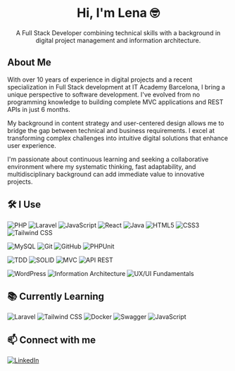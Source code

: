 <div align="center">
<h1> Hi, I'm Lena 🤓</h1>
  
A Full Stack Developer combining technical skills with a background in digital project management and information architecture.
</div>

## About Me

With over 10 years of experience in digital projects and a recent specialization in Full Stack development at IT Academy Barcelona, I bring a unique perspective to software development. I've evolved from no programming knowledge to building complete MVC applications and REST APIs in just 6 months.

My background in content strategy and user-centered design allows me to bridge the gap between technical and business requirements. I excel at transforming complex challenges into intuitive digital solutions that enhance user experience.

I'm passionate about continuous learning and seeking a collaborative environment where my systematic thinking, fast adaptability, and multidisciplinary background can add immediate value to innovative projects.

## 🛠️ I Use

![PHP](https://img.shields.io/badge/PHP-777BB4?style=for-the-badge&logo=php&logoColor=white)
![Laravel](https://img.shields.io/badge/Laravel-FF2D20?style=for-the-badge&logo=laravel&logoColor=white)
![JavaScript](https://img.shields.io/badge/JavaScript-F7DF1E?style=for-the-badge&logo=javascript&logoColor=black)
![React](https://img.shields.io/badge/React-61DAFB?style=for-the-badge&logo=react&logoColor=black)
![Java](https://img.shields.io/badge/Java-007396?style=for-the-badge&logo=java&logoColor=white)
![HTML5](https://img.shields.io/badge/HTML5-E34F26?style=for-the-badge&logo=html5&logoColor=white)
![CSS3](https://img.shields.io/badge/CSS3-1572B6?style=for-the-badge&logo=css3&logoColor=white)
![Tailwind CSS](https://img.shields.io/badge/Tailwind_CSS-38B2AC?style=for-the-badge&logo=tailwind-css&logoColor=white)

![MySQL](https://img.shields.io/badge/MySQL-4479A1?style=for-the-badge&logo=mysql&logoColor=white)
![Git](https://img.shields.io/badge/Git-F05032?style=for-the-badge&logo=git&logoColor=white)
![GitHub](https://img.shields.io/badge/GitHub-181717?style=for-the-badge&logo=github&logoColor=white)
![PHPUnit](https://img.shields.io/badge/PHPUnit-004B87?style=for-the-badge&logo=phpunit&logoColor=white)

![TDD](https://img.shields.io/badge/TDD-FFD700?style=for-the-badge&logo=generic&logoColor=black)
![SOLID](https://img.shields.io/badge/SOLID-FFD700?style=for-the-badge&logo=generic&logoColor=black)
![MVC](https://img.shields.io/badge/MVC-00A2E2?style=for-the-badge&logo=generic&logoColor=white)
![API REST](https://img.shields.io/badge/API_REST-009688?style=for-the-badge&logo=generic&logoColor=white)

![WordPress](https://img.shields.io/badge/WordPress-21759B?style=for-the-badge&logo=wordpress&logoColor=white)
![Information Architecture](https://img.shields.io/badge/Information_Architecture-9C27B0?style=for-the-badge&logo=generic&logoColor=white)
![UX/UI Fundamentals](https://img.shields.io/badge/UX/UI_Fundamentals-FF4088?style=for-the-badge&logo=generic&logoColor=white)

## 📚 Currently Learning
![Laravel](https://img.shields.io/badge/Laravel-FF2D20?style=for-the-badge&logo=laravel&logoColor=white)
![Tailwind CSS](https://img.shields.io/badge/Tailwind_CSS-38B2AC?style=for-the-badge&logo=tailwind-css&logoColor=white)
![Docker](https://img.shields.io/badge/Docker-2496ED?style=for-the-badge&logo=docker&logoColor=white)
![Swagger](https://img.shields.io/badge/Swagger-85EA2D?style=for-the-badge&logo=swagger&logoColor=black)
![JavaScript](https://img.shields.io/badge/JavaScript-F7DF1E?style=for-the-badge&logo=javascript&logoColor=black)

## 📫 Connect with me
[![LinkedIn](https://img.shields.io/badge/LinkedIn-0A66C2?style=for-the-badge&logo=linkedin&logoColor=white)](https://linkedin.com/in/lena-prado)
